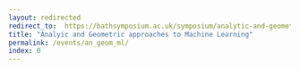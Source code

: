 ```yaml
---
layout: redirected
redirect_to:  https://bathsymposium.ac.uk/symposium/analytic-and-geometric-approaches-to-machine-learning/
title: "Analyic and Geometric approaches to Machine Learning"
permalink: /events/an_geom_ml/
index: 0
---
```


